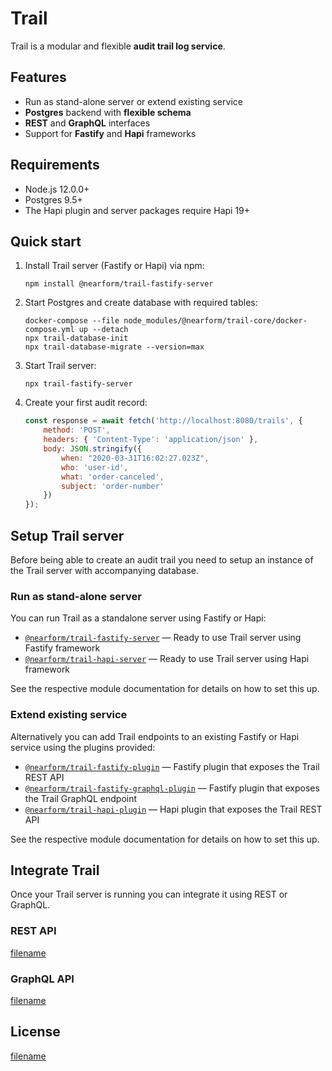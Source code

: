 # Trail

Trail is a modular and flexible **audit trail log service**. 

## Features

-   Run as stand-alone server or extend existing service
-   **Postgres** backend with **flexible schema**
-   **REST** and **GraphQL** interfaces
-   Support for **Fastify** and **Hapi** frameworks

## Requirements

-   Node.js 12.0.0+
-   Postgres 9.5+
-   The Hapi plugin and server packages require Hapi 19+

## Quick start

1.  Install Trail server (Fastify or Hapi) via npm:

        npm install @nearform/trail-fastify-server

2.  Start Postgres and create database with required tables:

        docker-compose --file node_modules/@nearform/trail-core/docker-compose.yml up --detach
        npx trail-database-init
        npx trail-database-migrate --version=max

3.  Start Trail server:

        npx trail-fastify-server

4.  Create your first audit record:

    ```javascript
    const response = await fetch('http://localhost:8080/trails', {
        method: 'POST',
        headers: { 'Content-Type': 'application/json' },
        body: JSON.stringify({
            when: "2020-03-31T16:02:27.023Z",
            who: 'user-id',
            what: 'order-canceled',
            subject: 'order-number'
        })
    });
    ```

## Setup Trail server

Before being able to create an audit trail you need to setup an instance of the Trail server with accompanying database.

### Run as stand-alone server

You can run Trail as a standalone server using Fastify or Hapi:

-   [`@nearform/trail-fastify-server`](/trail-fastify-server.md) — Ready to use Trail server using Fastify framework
-   [`@nearform/trail-hapi-server`](/trail-hapi-server.md) — Ready to use Trail server using Hapi framework

See the respective module documentation for details on how to set this up.

### Extend existing service

Alternatively you can add Trail endpoints to an existing Fastify or Hapi service using the plugins provided:

-   [`@nearform/trail-fastify-plugin`](/trail-fastify-plugin.md) — Fastify plugin that exposes the Trail REST API
-   [`@nearform/trail-fastify-graphql-plugin`](/trail-fastify-graphql-plugin.md) — Fastify plugin that exposes the Trail GraphQL endpoint
-   [`@nearform/trail-hapi-plugin`](/trail-hapi-plugin.md) — Hapi plugin that exposes the Trail REST API

See the respective module documentation for details on how to set this up.

## Integrate Trail

Once your Trail server is running you can integrate it using REST or GraphQL.

### REST API

[filename](_rest-api.md ":include")

### GraphQL API

[filename](_graphql-api.md ":include")

## License

[filename](_license.md ":include")
